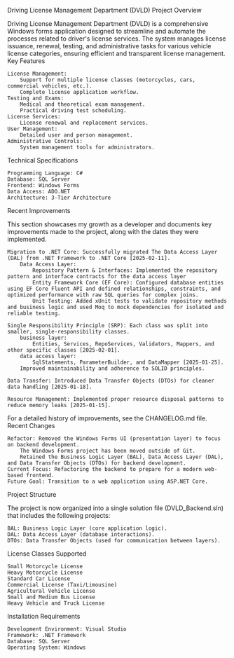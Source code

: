 Driving License Management Department (DVLD)
Project Overview

Driving License Management Department (DVLD) is a comprehensive Windows forms application designed to streamline and automate the processes related to driver's license services. The system manages license issuance, renewal, testing, and administrative tasks for various vehicle license categories, ensuring efficient and transparent license management.
Key Features

    License Management:
        Support for multiple license classes (motorcycles, cars, commercial vehicles, etc.).
        Complete license application workflow.
    Testing and Exams:
        Medical and theoretical exam management.
        Practical driving test scheduling.
    License Services:
        License renewal and replacement services.
    User Management:
        Detailed user and person management.
    Administrative Controls:
        System management tools for administrators.

Technical Specifications

    Programming Language: C#
    Database: SQL Server
    Frontend: Windows Forms
    Data Access: ADO.NET
    Architecture: 3-Tier Architecture

Recent Improvements

This section showcases my growth as a developer and documents key improvements made to the project, along with the dates they were implemented.

    Migration to .NET Core: Successfully migrated The Data Access Layer (DAL) from .NET Framework to .NET Core [2025-02-11].
        Data Access Layer:
            Repository Pattern & Interfaces: Implemented the repository pattern and interface contracts for the data access layer
            Entity Framework Core (EF Core): Configured database entities using EF Core Fluent API and defined relationships, constraints, and optimized performance with raw SQL queries for complex joins.
            Unit Testing: Added xUnit tests to validate repository methods and business logic and used Moq to mock dependencies for isolated and reliable testing.

    Single Responsibility Principle (SRP): Each class was split into smaller, single-responsibility classes.
        business layer:
            Entities, Services, RepoServices, Validators, Mappers, and other specific classes [2025-02-01].
        data access layer:
            SqlStatements, ParameterBuilder, and DataMapper [2025-01-25].
        Improved maintainability and adherence to SOLID principles.

    Data Transfer: Introduced Data Transfer Objects (DTOs) for cleaner data handling [2025-01-18].

    Resource Management: Implemented proper resource disposal patterns to reduce memory leaks [2025-01-15].

For a detailed history of improvements, see the CHANGELOG.md file.
Recent Changes

    Refactor: Removed the Windows Forms UI (presentation layer) to focus on backend development.
        The Windows Forms project has been moved outside of Git.
        Retained the Business Logic Layer (BAL), Data Access Layer (DAL), and Data Transfer Objects (DTOs) for backend development.
    Current Focus: Refactoring the backend to prepare for a modern web-based frontend.
    Future Goal: Transition to a web application using ASP.NET Core.

Project Structure

The project is now organized into a single solution file (DVLD_Backend.sln) that includes the following projects:

    BAL: Business Logic Layer (core application logic).
    DAL: Data Access Layer (database interactions).
    DTOs: Data Transfer Objects (used for communication between layers).

License Classes Supported

    Small Motorcycle License
    Heavy Motorcycle License
    Standard Car License
    Commercial License (Taxi/Limousine)
    Agricultural Vehicle License
    Small and Medium Bus License
    Heavy Vehicle and Truck License

Installation Requirements

    Development Environment: Visual Studio
    Framework: .NET Framework
    Database: SQL Server
    Operating System: Windows
